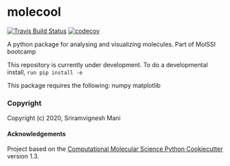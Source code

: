 molecool
==============================
[//]: # (Badges)
[![Travis Build Status](https://travis-ci.com/REPLACE_WITH_OWNER_ACCOUNT/molecool.svg?branch=master)](https://travis-ci.com/REPLACE_WITH_OWNER_ACCOUNT/molecool)
[![codecov](https://codecov.io/gh/REPLACE_WITH_OWNER_ACCOUNT/molecool/branch/master/graph/badge.svg)](https://codecov.io/gh/REPLACE_WITH_OWNER_ACCOUNT/molecool/branch/master)


A python package for analysing and visualizing molecules. Part of MolSSI bootcamp

This repository is currently under development. To do a developmental install, `run pip install -e`

This package requires the following:
numpy
matplotlib

### Copyright

Copyright (c) 2020, Sriramvignesh Mani


#### Acknowledgements
 
Project based on the 
[Computational Molecular Science Python Cookiecutter](https://github.com/molssi/cookiecutter-cms) version 1.3.
